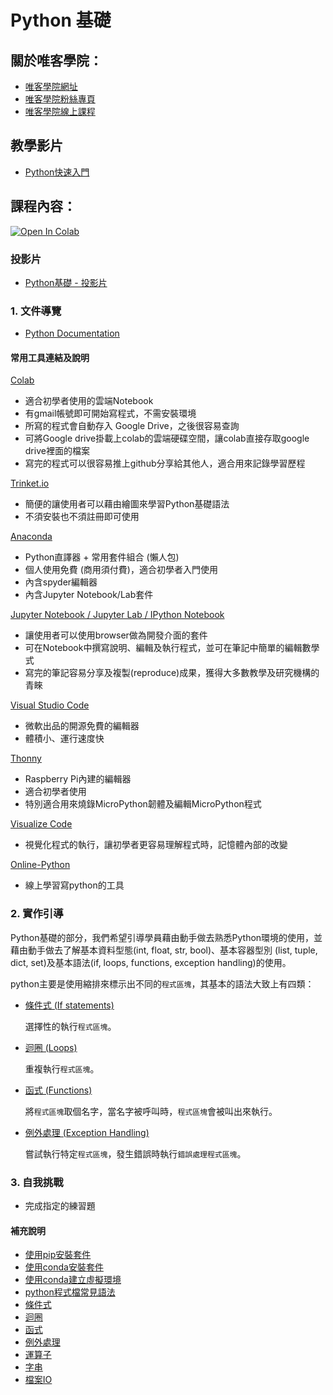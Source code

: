 # Python 基礎

## 關於唯客學院：

* [唯客學院網址](http://www.vcdemy.com)
* [唯客學院粉絲專頁](https://www.facebook.com/vcdemy/)
* [唯客學院線上課程](https://khpy.teachable.com)

## 教學影片

* [Python快速入門](https://khpy.teachable.com/p/simple-python-applications)

## 課程內容：

[![Open In Colab](https://colab.research.google.com/assets/colab-badge.svg)](https://colab.research.google.com/github/vcdemy/python_basics/)

### 投影片

* [Python基礎 - 投影片](https://docs.google.com/presentation/d/140dHWSexhiarrdZVQ1Rf466LgfAlBQz2CPRtrToCe2Q/edit?usp=sharing)

### 1. 文件導覽

* [Python Documentation](https://docs.python.org/3/)

#### 常用工具連結及說明
[Colab](https://colab.research.google.com/)
  * 適合初學者使用的雲端Notebook
  * 有gmail帳號即可開始寫程式，不需安裝環境
  * 所寫的程式會自動存入 Google Drive，之後很容易查詢
  * 可將Google drive掛載上colab的雲端硬碟空間，讓colab直接存取google drive裡面的檔案
  * 寫完的程式可以很容易推上github分享給其他人，適合用來記錄學習歷程

[Trinket.io](https://trinket.io/)
  * 簡便的讓使用者可以藉由繪圖來學習Python基礎語法
  * 不須安裝也不須註冊即可使用

[Anaconda](https://www.anaconda.com/download/)
  * Python直譯器 + 常用套件組合 (懶人包)
  * 個人使用免費 (商用須付費)，適合初學者入門使用
  * 內含spyder編輯器
  * 內含Jupyter Notebook/Lab套件

[Jupyter Notebook / Jupyter Lab / IPython Notebook](https://jupyter.org/)
  * 讓使用者可以使用browser做為開發介面的套件
  * 可在Notebook中撰寫說明、編輯及執行程式，並可在筆記中簡單的編輯數學式
  * 寫完的筆記容易分享及複製(reproduce)成果，獲得大多數教學及研究機構的青睞

[Visual Studio Code](https://code.visualstudio.com/)
  * 微軟出品的開源免費的編輯器
  * 體積小、運行速度快

[Thonny](https://thonny.org/)
  * Raspberry Pi內建的編輯器
  * 適合初學者使用
  * 特別適合用來燒錄MicroPython韌體及編輯MicroPython程式

[Visualize Code](https://pythontutor.com/)
  * 視覺化程式的執行，讓初學者更容易理解程式時，記憶體內部的改變

[Online-Python](https://www.online-python.com)
  * 線上學習寫python的工具

### 2. 實作引導

Python基礎的部分，我們希望引導學員藉由動手做去熟悉Python環境的使用，並藉由動手做去了解基本資料型態(int, float, str, bool)、基本容器型別 (list, tuple, dict, set)及基本語法(if, loops, functions, exception handling)的使用。

python主要是使用縮排來標示出不同的`程式區塊`，其基本的語法大致上有四類：

* [條件式 (If statements)](條件式.md)
  
  選擇性的執行`程式區塊`。

* [迴圈 (Loops)](迴圈.md)
  
  重複執行`程式區塊`。

* [函式 (Functions)](函式.md)
  
  將`程式區塊`取個名字，當名字被呼叫時，`程式區塊`會被叫出來執行。

* [例外處理 (Exception Handling)](例外處理.md)
  
  嘗試執行特定`程式區塊`，發生錯誤時執行`錯誤處理程式區塊`。

### 3. 自我挑戰

* 完成指定的練習題

#### 補充說明

* [使用pip安裝套件](使用pip安裝套件.md)
* [使用conda安裝套件](使用conda安裝套件.md)
* [使用conda建立虛擬環境](使用conda建立虛擬環境.md)
* [python程式檔常見語法](python程式檔常見語法.md)
* [條件式](條件式.md)
* [迴圈](迴圈.md)
* [函式](函式.md)
* [例外處理](例外處理.md)
* [運算子](運算子.md)
* [字串](字串.md)
* [檔案IO](檔案IO.md)
